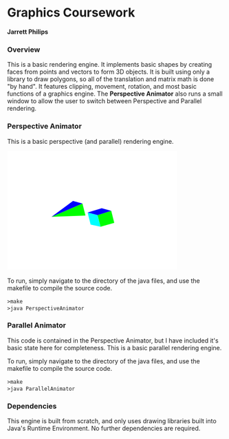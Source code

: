 # Graphics Coursework
**Jarrett Philips**

### Overview
This is a basic rendering engine. It implements basic shapes by creating faces from points and vectors to form 3D objects. It is built using only a library to draw polygons, so all of the translation and matrix math is done "by hand". It features clipping, movement, rotation, and most basic functions of a graphics engine. The **Perspective Animator** also runs a small window to allow the user to switch between Perspective and Parallel rendering. 

### Perspective Animator
This is a basic perspective (and parallel) rendering engine.

![Figure 1-1](https://github.com/JarrettPhilips/ComputerGraphicsCoursework/blob/master/ParallelImage.png?raw=true "Parallel Rendering")

To run, simply navigate to the directory of the java files, and use the makefile to compile the source code.
~~~~ 
>make
>java PerspectiveAnimator
~~~~

### Parallel Animator
This code is contained in the Perspective Animator, but I have included it's basic state here for completeness. This is a basic parallel rendering engine. 

To run, simply navigate to the directory of the java files, and use the makefile to compile the source code.
~~~~ 
>make
>java ParallelAnimator
~~~~

### Dependencies
This engine is built from scratch, and only uses drawing libraries built into Java's Runtime Environment. No further dependencies are required.
